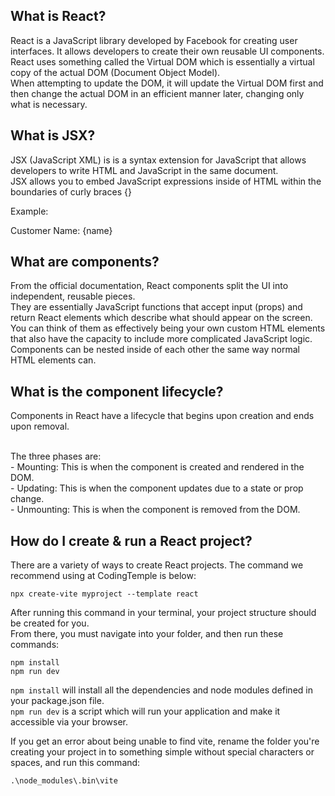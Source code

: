 ## What is React?

React is a JavaScript library developed by Facebook for creating user interfaces. It allows developers to create their own reusable UI components.
<br>React uses something called the Virtual DOM which is essentially a virtual copy of the actual DOM (Document Object Model).
<br>When attempting to update the DOM, it will update the Virtual DOM first and then change the actual DOM in an efficient manner later, changing only what is necessary.

## What is JSX?

JSX (JavaScript XML) is is a syntax extension for JavaScript that allows developers to write HTML and JavaScript in the same document.
<br>JSX allows you to embed JavaScript expressions inside of HTML within the boundaries of curly braces {}

Example:
<p>Customer Name: {name}</p>

## What are components?

From the official documentation, React components split the UI into independent, reusable pieces.
<br>They are essentially JavaScript functions that accept input (props) and return React elements which describe what should appear on the screen.
<br>You can think of them as effectively being your own custom HTML elements that also have the capacity to include more complicated JavaScript logic.
<br>Components can be nested inside of each other the same way normal HTML elements can.

## What is the component lifecycle?

Components in React have a lifecycle that begins upon creation and ends upon removal.

<br>The three phases are:
<br>- Mounting: This is when the component is created and rendered in the DOM.
<br>- Updating: This is when the component updates due to a state or prop change.
<br>- Unmounting: This is when the component is removed from the DOM.

## How do I create & run a React project?

There are a variety of ways to create React projects. The command we recommend using at CodingTemple is below:

`npx create-vite myproject --template react`

After running this command in your terminal, your project structure should be created for you.
<br>From there, you must navigate into your folder, and then run these commands:

`npm install`
<br>`npm run dev`

`npm install` will install all the dependencies and node modules defined in your package.json file.
<br>`npm run dev` is a script which will run your application and make it accessible via your browser.

If you get an error about being unable to find vite, rename the folder you're creating your project in to something simple without special characters or spaces, and run this command: 

`.\node_modules\.bin\vite`
